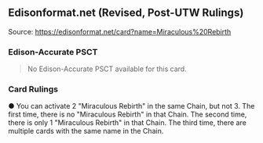 
## Edisonformat.net (Revised, Post-UTW Rulings)

Source: https://edisonformat.net/card?name=Miraculous%20Rebirth

### Edison-Accurate PSCT

> No Edison-Accurate PSCT available for this card.

### Card Rulings

● You can activate 2 "Miraculous Rebirth" in the same Chain, but not 3.
The first time, there is no "Miraculous Rebirth" in that Chain.
The second time, there is only 1 "Miraculous Rebirth" in that Chain.
The third time, there are multiple cards with the same name in the Chain.
            
